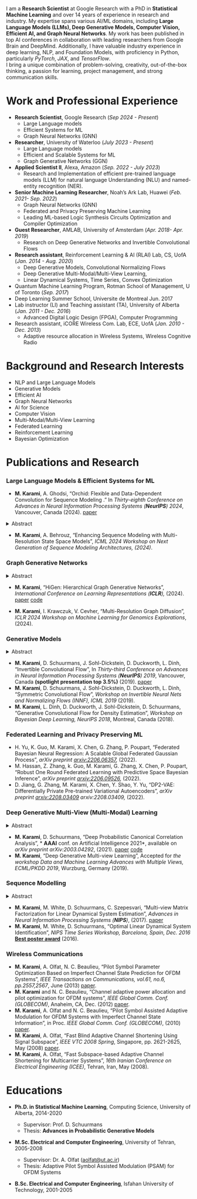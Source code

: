 I am a **Research Scientist** at Google Research with a PhD in **Statistical Machine Learning** and over 14 years of experience in research and industry. My expertise spans various AI/ML domains, including **Large Language Models (LLMs), Deep Generative Models,  Computer Vision, Efficient AI, and Graph Neural Networks**. My work has been published in top AI conferences in collaboration with leading researchers from Google Brain and DeepMind. Additionally, I have valuable industry experience in deep learning, NLP, and Foundation Models, with proficiency in Python, particularly _PyTorch_, _JAX_, and _TensorFlow_.  
I bring a unique combination of problem-solving, creativity, out-of-the-box thinking, a passion for learning, project management, and strong communication skills.

# Work and Professional Experience
- **Research Scientist**, Google Research (_Sep 2024 - Present_)
  - Large Language models
  - Efficient Systems for ML
  - Graph Neural Networks (GNN)
- **Researcher**, University of Waterloo (_July 2023 - Present_)
  - Large Language models
  - Efficient and Scalable Systems for ML
  - Graph Generative Networks (GGN)
- **Applied Scientist II**, Alexa, Amazon (_Sep. 2022 - July 2023_)
  - Research and Implementation of efficient pre-trained language models (LLM) for natural language Understanding
(NLU) and named-entity recognition (NER).
- **Senior Machine Learning Researcher**, Noah’s Ark Lab, Huawei (_Feb. 2021- Sep. 2022_)
  - Graph Neural Networks (GNN)
  - Federated and Privacy Preserving Machine Learning
  - Leading ML-based Logic Synthesis Circuits Optimization and Compiler Optimization
- **Guest Researcher**, AMLAB, University of Amsterdam (_Apr. 2018- Apr. 2019_)
  - Research on Deep Generative Networks and Invertible Convolutional Flows
- **Research assistant**, Reinforcement Learning & AI (RLAI) Lab, CS, UofA (_Jan. 2014 - Aug. 2020_)
  - Deep Generative Models, Convolutional Normalizing Flows
  - Deep Generative Multi-Modal/Multi-View Learning,
  - Linear Dynamical Systems, Time Series, Convex Optimization
- Quantum Machine Learning Program, Rotman School of Management, U of Toronto (_Sep. 2017_)
- Deep Learning Summer School, Universite de Montreal Jun. 2017
- Lab instructor (LI) and Teaching assistant (TA), University of Alberta (_Jan. 2011 - Dec. 2016_)
  - Advanced Digital Logic Design (FPGA), Computer Programming
- Research assistant, iCORE Wireless Com. Lab, ECE, UofA (_Jan. 2010 - Dec. 2013_)
  - Adaptive resource allocation in Wireless Systems, Wireless Cognitive Radio

# Background and Research Interests

- NLP and Large Language Models
- Generative Models
- Efficient AI
- Graph Neural Networks
- AI for Science
- Computer Vision
- Multi-Modal/Multi-View Learning 
- Federated Learning
- Reinforcement Learning
- Bayesian Optimization

<!-- | Generative Models    | NLP and Sequence Modeling |
| -------- | ------- |
| Graph Neural Networks | Representation Learning  |
| Probabilistic Deep Learning | Federated Learning |
| Computer Vision | Reinforcement Learning|
| Multi-Modal/Multi-View Learning | Bayesian Optimization| -->

# Publications and Research

### Large Language Models & Efficient Systems for ML

- **M. Karami**, A. Ghodsi, “Orchid: Flexible and Data-Dependent Convolution for Sequence Modeling
.” In *Thirty-eighth Conference on Advances in Neural Information Processing Systems (**NeurIPS**) 2024*, Vancouver, Canada (2024).
[paper](https://arxiv.org/abs/2402.18508) 
<!-- [arxiv:2402.18508](https://arxiv.org/abs/2402.18508) _ICLR 2024
Workshop on Mathematical and Empirical Understanding of Foundation Models_, (2024). --> 
<details>
<summary> Abstract </summary>
 In the rapidly evolving landscape of deep learning, the quest for models that
balance expressivity with computational efficiency has never been more
critical. This paper introduces Orchid, a novel architecture that reimagines
sequence modeling by incorporating a new data-dependent convolution mechanism.
Orchid is designed to address the inherent limitations of traditional attention
mechanisms, particularly their quadratic complexity, without compromising the
ability to capture long-range dependencies and in-context learning. At the core
of Orchid lies the data-dependent convolution layer, which dynamically adjusts
its kernel conditioned on input data using a dedicated conditioning neural
network. We design two simple conditioning networks that maintain shift
equivariance in the adaptive convolution operation. The dynamic nature of
data-dependent convolution kernel, coupled with gating operations, grants
Orchid high expressivity while maintaining efficiency and quasilinear
scalability for long sequences. We rigorously evaluate Orchid across multiple
domains, including language modeling and image classification, to showcase its
performance and generality. Our experiments demonstrate that Orchid
architecture not only outperforms traditional attention-based architectures
such as BERT and Vision Transformers with smaller model sizes, but also extends
the feasible sequence length beyond the limitations of the dense attention
layers. This achievement represents a significant step towards more efficient
and scalable deep learning models for sequence modeling.
</details>

- **M. Karami**, A. Behrouz, “Enhancing Sequence Modeling with Multi-Resolution State Space Models”, _ICML 2024
Workshop on Next Generation of Sequence Modeling Architectures, (2024)_.

### Graph Generative Networks
<details>
<summary> Abstract </summary>
  Most real-world graphs exhibit a hierarchical structure, which is often overlooked by existing graph generation methods. To address this limitation, we propose a novel graph generative network that captures the hierarchical nature of graphs and successively generates the graph sub-structures in a coarse-to-fine fashion. At each level of hierarchy, this model generates communities in parallel, followed by the prediction of cross-edges between communities using separate neural networks. This modular approach enables scalable graph generation for large and complex graphs. 

  
  Moreover, we model the output distribution of edges in the hierarchical graph with a multinomial distribution and derive a recursive factorization for this distribution. This enables us to generate community graphs with integer-valued edge weights in an autoregressive manner. Empirical studies demonstrate the effectiveness and scalability of our proposed generative model, achieving state-of-the-art performance in terms of graph quality across various benchmark datasets.

<!--  Most real-world graphs exhibit a hierarchical structure, which is often overlooked
by existing graph generation methods. To address this limitation, we propose a
novel graph generative network that captures the hierarchical nature of graphs
and successively generates the graph sub-structures in a coarse-to-fine fashion. At
each level of hierarchy, this model generates communities in parallel, followed by
the prediction of cross-edges between communities using a separate model. This
modular approach results in a highly scalable graph generative network. 
  
  Moreover, we model the output distribution of edges in the hierarchical graph with
a multinomial distribution and derive a recursive factorization for this distribution,
enabling us to generate sub-graphs with integer-valued edge weights in an
autoregressive approach. Empirical studies demonstrate that the proposed generative
model can effectively capture both local and global properties of graphs
and achieves state-of-the-art performance in terms of graph quality on various
benchmarks. -->

</details>

- **M. Karami**, “HiGen: Hierarchical Graph Generative Networks”, *International
Conference on Learning Representations (**ICLR**),* (2024).
[paper](https://arxiv.org/abs/2305.19337) [code](https://github.com/Karami-m/HiGen_main)
<!--  - **M. Karami**, J. Luo, “On Hierarchical Multi-Resolution Graph Generative Models ”, *arXiv preprint arxiv:2303.03293,
Machine Learning for Drug Discovery (MLDD) Workshop ICLR 2023* (2023). -->

- **M. Karami**, I. Krawczuk, V. Cevher, “Multi-Resolution Graph Diffusion”, _ICLR 2024 Workshop on Machine
Learning for Genomics Explorations_, (2024).

### Generative Models
<details>
<summary> Abstract </summary>
  Normalizing flows construct a complex probability density by transforming a simple base density, such as a standard normal distribution, via a chain of smooth, invertible mappings (bijections). Flow-based generative networks can be used to construct high quality generative probabilistic models, but training and sample generation require repeated evaluation of Jacobian determinants and function inverses. In this work, we investigated a set of novel normalizing flows based on circular and symmetric convolutions. It was shown that these transforms admit efficient Jacobian determinant computation and inverse mapping (deconvolution) in 𝒪(𝑁 log𝑁) time. Based on these invertible convolution filters, a nonlinear data-adaptive convolution transformation was proposed where expressiveness is increased by allowing a layer’s kernel to adapt to the layers input.

Another outcome of this work was an analytic approach to designing and also better understanding the role of nonlinear gates through the lens of their contribution to latent variables’ distributions. We have shown that specific regularizers, such as sparsity, can be induced on intermediate activations by designing customized pointwise nonlinear gates.
</details>

- **M. Karami**, D. Schuurmans, J. Sohl-Dickstein, D. Duckworth, L. Dinh, “Invertible Convolutional Flow”, In *Thirty-third Conference on Advances in Neural Information Processing Systems (**NeurIPS**) 2019*, Vancouver, Canada **(spotlight presentation top 3.5%)** (2019).
[paper](https://papers.nips.cc/paper/2019/hash/b1f62fa99de9f27a048344d55c5ef7a6-Abstract.html)
- **M. Karami**, D. Schuurmans, J. Sohl-Dickstein, D. Duckworth, L. Dinh, “Symmetric Convolutional Flow”,
*Workshop on Invertible Neural Nets and Normalizing Flows (INNF), ICML 2019* (2019).
- **M. Karami**, L. Dinh, D. Duckworth, J. Sohl-Dickstein, D. Schuurmans, “Generative Convolutional Flow for
Density Estimation”, *Workshop on Bayesian Deep Learning, NeurIPS 2018*, Montreal, Canada (2018).

### Federated Learning and Privacy Preserving ML
- H. Yu, K. Guo, M. Karami, X. Chen, G. Zhang, P. Poupart, “Federated Bayesian Neural Regression: A
Scalable Global Federated Gaussian Process”, *arXiv preprint [arxiv:2206.06357](https://arxiv.org/abs/2206.06357),* (2022).
- M. Hassan, Z. Zhang, k. Guo, M. Karami, G. Zhang, X. Chen, P. Poupart, “Robust One Round Federated
Learning with Predictive Space Bayesian Inference”, *arXiv preprint [arxiv:2206.09526](https://arxiv.org/abs/2206.09526),* (2022).
- D. Jiang, G. Zhang, M. Karami, X. Chen, Y. Shao, Y. Yu, “DP2-VAE: Differentially Private Pre-trained
Variational Autoencoders”, *arXiv preprint [arxiv:2208.03409](https://arxiv.org/abs/2208.03409) arxiv:2208.03409,* (2022).

### Deep Generative Multi-View (Multi-Modal) Learning
<details>
<summary> Abstract </summary>
  We proposed an interpretable deep generative framework for multi-view learning based on a probabilistic formulation of canonical correlation analysis (CCA). The model combines a linear multi-view layer in the latent space with deep generative networks as observation models. The proposed model decomposes the variability between views into a shared latent representation that describes the common underlying sources of variation and a set of view-specific components. We designed an efficient learning algorithm using a variational inference procedure incorporating the solution of probabilistic CCA. This also offered a flexible data fusion method in the latent space. Importantly, the proposed model can be generalized to an arbitrary number of views. An empirical analysis confirms that the proposed deep multi-view model can discover subtle relationships between multiple views and recover rich representations.
</details>

- **M. Karami**, D. Schuurmans, “Deep Probabilistic Canonical Correlation Analysis”, * **AAAI**
conf. on Artificial Intelligence 2021*, available on *arXiv preprint arXiv:2003.04292*, (2021).
[paper](https://papers.nips.cc/paper/2017/hash/c2964caac096f26db222cb325aa267cb-Abstract.html)
[code](https://github.com/Karami-m/Deep-Probabilistic-Multi-View)
- **M. Karami**, “Deep Generative Multi-view Learning”, Accepted for *the workshop Data and Machine Learning
Advances with Multiple Views, ECML/PKDD 2019*, Wurzburg, Germany (2019).

### Sequence Modelling
<details>
<summary> Abstract </summary>
  Maximum likelihood is typically considered to be hard in this setting since latent states and transition parameters must be inferred jointly. Given that expectation-maximization does not scale and is prone to local minima, moment-matching approaches from the subspace identification literature have become standard, despite known statistical efficiency issues. In this work, we instead reconsidered likelihood maximization of LDS with generalized-linear observation models. Key to the approach was a reformulation of the LDS model as a two-view convex optimization problem that allowed us to approximate the estimation task as a form of matrix factorization, and hence apply recent global optimization techniques. Furthermore, a novel proximal mapping update was analytically derived for this two-view reformulation that significantly simplified the optimization procedure. The resulting algorithm was simple to use and flexible enough to incorporate different losses and regularizers while empirical studies demonstrated that this estimation strategy outperforms widely-used identification algorithms such as subspace identification methods, both in terms of accuracy and runtime.
</details>

- **M. Karami**, M. White, D. Schuurmans, C. Szepesvari, “Multi-view Matrix Factorization for Linear Dynamical
System Estimation”, *Advances in Neural Information Processing Systems (**NIPS**)*, (2017).
[paper](https://papers.nips.cc/paper/2017/hash/c2964caac096f26db222cb325aa267cb-Abstract.html)
- **M. Karami**, M. White, D. Schuurmans, “Optimal Linear Dynamical System Identification”, *NIPS Time
Series Workshop, Barcelona, Spain, Dec. 2016* **[Best poster award](https://sites.google.com/site/nipsts2016/)** (2016).

### Wireless Communications
- **M. Karami**, A. Olfat, N. C. Beaulieu, “Pilot Symbol Parameter Optimization Based on Imperfect Channel
State Prediction for OFDM Systems”, *IEEE Transactions on Communications, vol.61, no.6, pp.2557,2567*,
June (2013) [paper](https://ieeexplore.ieee.org/document/6487357).
- **M. Karami** and N. C. Beaulieu, “Channel adaptive power allocation and pilot optimization for OFDM
systems”, *IEEE Global Comm. Conf. (GLOBECOM)*, Anaheim, CA, Dec. (2012) [paper](https://ieeexplore.ieee.org/document/6503894).
- **M. Karami**, A. Olfat and N. C. Beaulieu, “Pilot Symbol Assisted Adaptive Modulation for OFDM Systems
with Imperfect Channel State Information”, in Proc. *IEEE Global Comm. Conf. (GLOBECOM)*, (2010) [paper](https://ieeexplore.ieee.org/document/5683722).
- **M. Karami**, A. Olfat, “Fast Blind Adaptive Channel Shortening Using Signal Subspace”, *IEEE VTC 2008
Spring*, Singapore, pp. 2621-2625, May (2008) [paper](https://ieeexplore.ieee.org/document/4526131).
- **M. Karami**, A. Olfat, “Fast Subspace-based Adaptive Channel Shortening for Multicarrier Systems”, *16th
Iranian Conference on Electrical Engineering (ICEE)*, Tehran, Iran, May (2008).

# Educations
- **Ph.D. in Statistical Machine Learning**, Computing Science, University of Alberta, 2014-2020
  - Supervisor: Prof. D. Schuurmans
  - Thesis: **Advances in Probabilistic Generative Models**

- **M.Sc. Electrical and Computer Engineering**, University of Tehran, 2005-2008
  - Supervisor: Dr. A. Olfat (aolfat@ut.ac.ir)
  - Thesis: Adaptive Pilot Symbol Assisted Modulation (PSAM) for OFDM Systems

- **B.Sc. Electrical and Computer Engineering**, Isfahan University of Technology, 2001-2005
